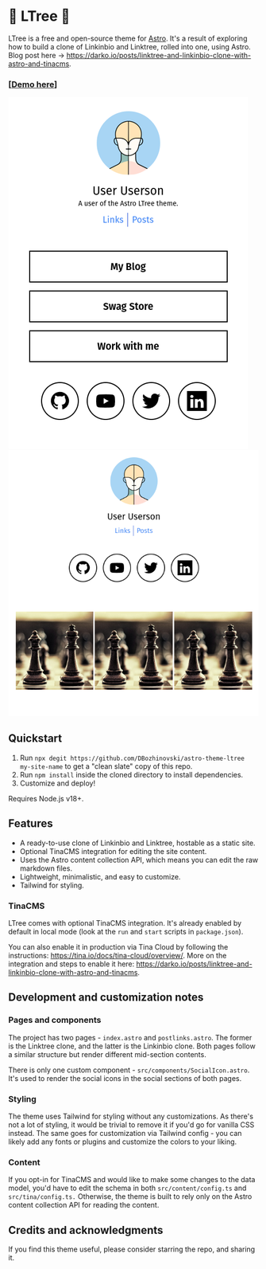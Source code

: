 # 🌳 LTree 🌳

LTree is a free and open-source theme for [Astro](https://astro.build). It's a result of exploring how to build a clone of Linkinbio and Linktree, rolled into one, using Astro. Blog post here -> https://darko.io/posts/linktree-and-linkinbio-clone-with-astro-and-tinacms.

### [[Demo here](https://ltree.darko.io)]

<img style="" src="./theme_1.png" />

<img style="" src="./theme_2.png" />

## Quickstart

1. Run `npx degit https://github.com/DBozhinovski/astro-theme-ltree my-site-name` to get a "clean slate" copy of this repo.
2. Run `npm install` inside the cloned directory to install dependencies.
3. Customize and deploy!

Requires Node.js v18+.

## Features

- A ready-to-use clone of Linkinbio and Linktree, hostable as a static site.
- Optional TinaCMS integration for editing the site content.
- Uses the Astro content collection API, which means you can edit the raw markdown files.
- Lightweight, minimalistic, and easy to customize.
- Tailwind for styling.

### TinaCMS

LTree comes with optional TinaCMS integration. It's already enabled by default in local mode (look at the `run` and `start` scripts in `package.json`).

You can also enable it in production via Tina Cloud by following the instructions: https://tina.io/docs/tina-cloud/overview/. More on the integration and steps to enable it here: https://darko.io/posts/linktree-and-linkinbio-clone-with-astro-and-tinacms.

## Development and customization notes

### Pages and components

The project has two pages - `index.astro` and `postlinks.astro`. The former is the Linktree clone, and the latter is the Linkinbio clone. Both pages follow a similar structure but render different mid-section contents.

There is only one custom component - `src/components/SocialIcon.astro`. It's used to render the social icons in the social sections of both pages.

### Styling

The theme uses Tailwind for styling without any customizations. As there's not a lot of styling, it would be trivial to remove it if you'd go for vanilla CSS instead. The same goes for customization via Tailwind config - you can likely add any fonts or plugins and customize the colors to your liking.

### Content

If you opt-in for TinaCMS and would like to make some changes to the data model, you'd have to edit the schema in both `src/content/config.ts` and `src/tina/config.ts.` Otherwise, the theme is built to rely only on the Astro content collection API for reading the content.

## Credits and acknowledgments

If you find this theme useful, please consider starring the repo, and sharing it.
